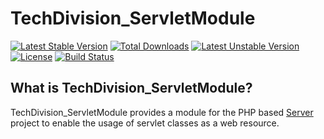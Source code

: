 TechDivision_ServletModule
==========================

[![Latest Stable Version](https://poser.pugx.org/techdivision/servletmodule/v/stable.png)](https://packagist.org/packages/techdivision/servletmodule) [![Total Downloads](https://poser.pugx.org/techdivision/servletmodule/downloads.png)](https://packagist.org/packages/techdivision/servletmodule) [![Latest Unstable Version](https://poser.pugx.org/techdivision/servletmodule/v/unstable.png)](https://packagist.org/packages/techdivision/servletmodule) [![License](https://poser.pugx.org/techdivision/servletmodule/license.png)](https://packagist.org/packages/techdivision/servletmodule) [![Build Status](https://travis-ci.org/techdivision/TechDivision_ServletModule.png)](https://travis-ci.org/techdivision/TechDivision_ServletModule)

What is TechDivision_ServletModule?
-----------------
TechDivision_ServletModule provides a module for the PHP based [Server](<https://github.com/techdivision/TechDivision_Server>) project to enable the usage of servlet classes as a web resource.

